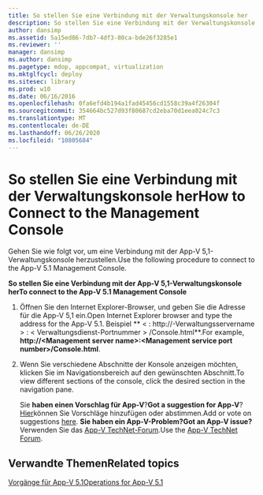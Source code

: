 ```yaml
---
title: So stellen Sie eine Verbindung mit der Verwaltungskonsole her
description: So stellen Sie eine Verbindung mit der Verwaltungskonsole her
author: dansimp
ms.assetid: 5a15ed86-7db7-4df3-80ca-bde26f3285e1
ms.reviewer: ''
manager: dansimp
ms.author: dansimp
ms.pagetype: mdop, appcompat, virtualization
ms.mktglfcycl: deploy
ms.sitesec: library
ms.prod: w10
ms.date: 06/16/2016
ms.openlocfilehash: 0fa6efd4b194a1fad45456cd1558c39a4f26304f
ms.sourcegitcommit: 354664bc527d93f80687cd2eba70d1eea024c7c3
ms.translationtype: MT
ms.contentlocale: de-DE
ms.lasthandoff: 06/26/2020
ms.locfileid: "10805684"
---
```

# <span data-ttu-id="5586d-103">So stellen Sie eine Verbindung mit der Verwaltungskonsole her</span><span class="sxs-lookup"><span data-stu-id="5586d-103">How to Connect to the Management Console</span></span>


<span data-ttu-id="5586d-104">Gehen Sie wie folgt vor, um eine Verbindung mit der App-V 5,1-Verwaltungskonsole herzustellen.</span><span class="sxs-lookup"><span data-stu-id="5586d-104">Use the following procedure to connect to the App-V 5.1 Management Console.</span></span>

**<span data-ttu-id="5586d-105">So stellen Sie eine Verbindung mit der App-V 5,1-Verwaltungskonsole her</span><span class="sxs-lookup"><span data-stu-id="5586d-105">To connect to the App-V 5.1 Management Console</span></span>**

1.  <span data-ttu-id="5586d-106">Öffnen Sie den Internet Explorer-Browser, und geben Sie die Adresse für die App-V 5,1 ein.</span><span class="sxs-lookup"><span data-stu-id="5586d-106">Open Internet Explorer browser and type the address for the App-V 5.1.</span></span> <span data-ttu-id="5586d-107">Beispiel \*\* &lt; : http://-Verwaltungsservername &gt; : &lt; Verwaltungsdienst-Portnummer &gt; /Console.html\*\*.</span><span class="sxs-lookup"><span data-stu-id="5586d-107">For example, **http://&lt;Management server name&gt;:&lt;Management service port number&gt;/Console.html**.</span></span>

2.  <span data-ttu-id="5586d-108">Wenn Sie verschiedene Abschnitte der Konsole anzeigen möchten, klicken Sie im Navigationsbereich auf den gewünschten Abschnitt.</span><span class="sxs-lookup"><span data-stu-id="5586d-108">To view different sections of the console, click the desired section in the navigation pane.</span></span>

    <span data-ttu-id="5586d-109">Sie **haben einen Vorschlag für App-V**?</span><span class="sxs-lookup"><span data-stu-id="5586d-109">**Got a suggestion for App-V**?</span></span> <span data-ttu-id="5586d-110">[Hier](http://appv.uservoice.com/forums/280448-microsoft-application-virtualization)können Sie Vorschläge hinzufügen oder abstimmen.</span><span class="sxs-lookup"><span data-stu-id="5586d-110">Add or vote on suggestions [here](http://appv.uservoice.com/forums/280448-microsoft-application-virtualization).</span></span> **<span data-ttu-id="5586d-111">Sie haben ein App-V-Problem?</span><span class="sxs-lookup"><span data-stu-id="5586d-111">Got an App-V issue?</span></span>** <span data-ttu-id="5586d-112">Verwenden Sie das [App-V TechNet-Forum](https://social.technet.microsoft.com/Forums/home?forum=mdopappv).</span><span class="sxs-lookup"><span data-stu-id="5586d-112">Use the [App-V TechNet Forum](https://social.technet.microsoft.com/Forums/home?forum=mdopappv).</span></span>

## <span data-ttu-id="5586d-113">Verwandte Themen</span><span class="sxs-lookup"><span data-stu-id="5586d-113">Related topics</span></span>


[<span data-ttu-id="5586d-114">Vorgänge für App-V 5.1</span><span class="sxs-lookup"><span data-stu-id="5586d-114">Operations for App-V 5.1</span></span>](operations-for-app-v-51.md)

 

 





